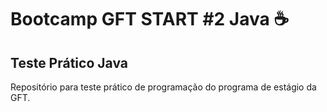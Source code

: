# Bootcamp GFT START #2 Java :coffee:

## Teste Prático Java



Repositório para teste prático de programação do programa de estágio da GFT.

